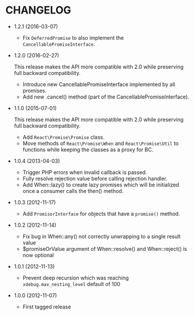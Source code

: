 CHANGELOG
=========

* 1.2.1 (2016-03-07)

  * Fix `DeferredPromise` to also implement the `CancellablePromiseInterface`.

* 1.2.0 (2016-02-27)

  This release makes the API more compatible with 2.0 while preserving full
  backward compatibility.

  * Introduce new CancellablePromiseInterface implemented by all promises.
  * Add new .cancel() method (part of the CancellablePromiseInterface).


* 1.1.0 (2015-07-01)

  This release makes the API more compatible with 2.0 while preserving full
  backward compatibility.

  * Add `React\Promise\Promise` class.
  * Move methods of `React\Promise\When` and `React\Promise\Util` to functions
    while keeping the classes as a proxy for BC.

* 1.0.4 (2013-04-03)

  * Trigger PHP errors when invalid callback is passed.
  * Fully resolve rejection value before calling rejection handler.
  * Add When::lazy() to create lazy promises which will be initialized once a
    consumer calls the then() method.

* 1.0.3 (2012-11-17)

  * Add `PromisorInterface` for objects that have a `promise()` method.

* 1.0.2 (2012-11-14)

  * Fix bug in When::any() not correctly unwrapping to a single result value
  * $promiseOrValue argument of When::resolve() and When::reject() is now optional

* 1.0.1 (2012-11-13)

  * Prevent deep recursion which was reaching `xdebug.max_nesting_level` default of 100

* 1.0.0 (2012-11-07)

  * First tagged release
